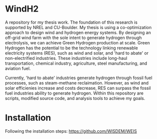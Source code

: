 # WindH2
A repository for my thesis work. The foundation of this research is supported by NREL and CU-Boulder. My thesis is using a co-optimization approach to design wind and hydrogen energy systems. By designing an off-grid wind farm with the sole intent to generate hydrogen through electrolysis, we can achieve Green Hydrogen production at scale. Green Hydrogen has the potential to be the technology linking renewable electricity systems (RES), such as wind and solar, and 'hard to abate' or non-electrified industries. These industries include long-haul transportation, chemical industry, agriculture, steel manufacturing, and aviation fuel. 

Currently, 'hard to abate' industries generate hydrogen through fossil fuel processes, such as steam-methane reclaimation. However, as wind and solar efficienies increase and costs decrease, RES can surpass the fossil fuel industries ability to generate hydrogen. Within this repository are scripts, modified source code, and analysis tools to achieve my goals. 


# Installation
Following the installation steps: https://github.com/WISDEM/WEIS 

